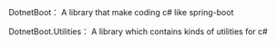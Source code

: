 DotnetBoot：
A library that make coding c# like spring-boot

DotnetBoot.Utilities：
A library which contains kinds of utilities for c#